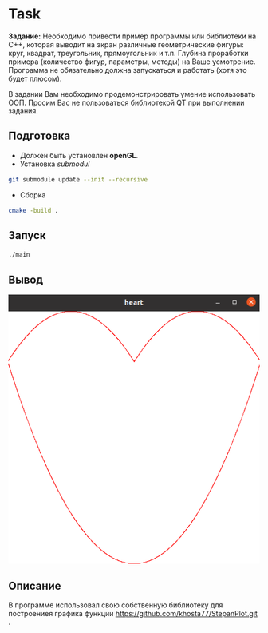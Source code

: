 # Task

**Задание:** Необходимо привести пример программы или библиотеки на C++, которая выводит на экран различные геометрические фигуры: круг, квадрат, треугольник, прямоугольник и т.п.
Глубина проработки примера (количество фигур, параметры, методы) на Ваше усмотрение. Программа не обязательно должна запускаться и работать (хотя это будет плюсом).

В задании Вам необходимо продемонстрировать умение использовать ООП. Просим Вас не пользоваться библиотекой QT при выполнении задания.

## Подготовка
* Должен быть установлен **openGL**.
* Установка *submodul*
```sh
git submodule update --init --recursive
```
* Сборка
```sh
cmake -build .
```
## Запуск
```sh
./main
```

## Вывод

![](./img.png)

## Описание

В программе использовал свою собственную библиотеку для построениея графика функции https://github.com/khosta77/StepanPlot.git .

